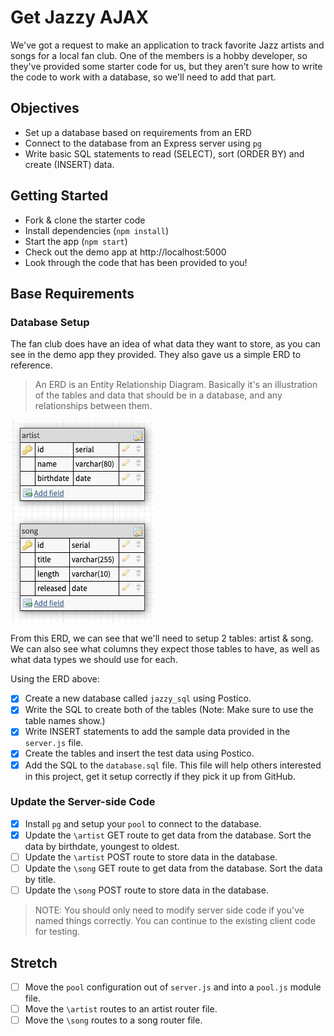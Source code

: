 # Get Jazzy AJAX

We've got a request to make an application to track favorite Jazz artists and songs for a local fan club. One of the members is a hobby developer, so they've provided some starter code for us, but they aren't sure how to write the code to work with a database, so we'll need to add that part. 

## Objectives

- Set up a database based on requirements from an ERD
- Connect to the database from an Express server using `pg`
- Write basic SQL statements to read (SELECT), sort (ORDER BY) and create (INSERT) data.

## Getting Started

- Fork & clone the starter code
- Install dependencies (`npm install`)
- Start the app (`npm start`)
- Check out the demo app at http://localhost:5000
- Look through the code that has been provided to you!

## Base Requirements

### Database Setup

The fan club does have an idea of what data they want to store, as you can see in the demo app they provided. They also gave us a simple ERD to reference. 

> An ERD is an Entity Relationship Diagram. Basically it's an illustration of the tables and data that should be in a database, and any relationships between them.

![ERD](images/jazzy_erd.jpg)

From this ERD, we can see that we'll need to setup 2 tables: artist & song. We can also see what columns they expect those tables to have, as well as what data types we should use for each. 

Using the ERD above:

- [x] Create a new database called `jazzy_sql` using Postico.
- [x] Write the SQL to create both of the tables (Note: Make sure to use the table names show.)
- [x] Write INSERT statements to add the sample data provided in the `server.js` file. 
- [x] Create the tables and insert the test data using Postico.
- [x] Add the SQL to the `database.sql` file. This file will help others interested in this project, get it setup correctly if they pick it up from GitHub.

### Update the Server-side Code

- [x] Install `pg` and setup your `pool` to connect to the database.
- [x] Update the `\artist` GET route to get data from the database. Sort the data by birthdate, youngest to oldest.
- [ ] Update the `\artist` POST route to store data in the database. 
- [ ] Update the `\song` GET route to get data from the database. Sort the data by title.
- [ ] Update the `\song` POST route to store data in the database.  

> NOTE: You should only need to modify server side code if you've named things correctly. You can continue to the existing client code for testing.

## Stretch

- [ ] Move the `pool` configuration out of `server.js` and into a `pool.js` module file.
- [ ] Move the `\artist` routes to an artist router file. 
- [ ] Move the `\song` routes to a song router file.
